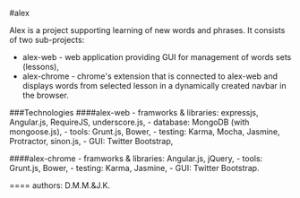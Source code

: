 #alex

Alex is a project supporting learning of new words and phrases. It consists of two sub-projects:
- alex-web - web application providing GUI for management of words sets (lessons),
- alex-chrome - chrome's extension that is connected to alex-web and displays words from selected lesson in a dynamically created navbar in the browser.

###Technologies
####alex-web
	- framworks & libraries: expressjs, Angular.js, RequireJS, underscore.js,
	- database: MongoDB (with mongoose.js),
	- tools: Grunt.js, Bower,
	- testing: Karma, Mocha, Jasmine, Protractor, sinon.js,
	- GUI: Twitter Bootstrap,

####alex-chrome
	- framworks & libraries: Angular.js, jQuery,
	- tools: Grunt.js, Bower,
	- testing: Karma, Jasmine,
	- GUI: Twitter Bootstrap.

====
authors: D.M.M.&J.K.
